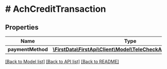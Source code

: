 # # AchCreditTransaction

## Properties

Name | Type | Description | Notes
------------ | ------------- | ------------- | -------------
**paymentMethod** | [**\FirstData\FirstApi\Client\Model\TeleCheckAchPaymentMethod**](TeleCheckAchPaymentMethod.md) |  | 

[[Back to Model list]](../../README.md#documentation-for-models) [[Back to API list]](../../README.md#documentation-for-api-endpoints) [[Back to README]](../../README.md)


